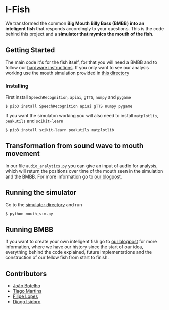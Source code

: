 # I-Fish

We transformed the common **Big Mouth Billy Bass (BMBB) into an inteligent fish** that responds accordingly to your questions.
This is the code behind this project and a **simulator that mymics the mouth of the fish**.

## Getting Started

The main code it's for the fish itself, for that you will need a BMBB and to follow our [hardware instructions]().
If you only want to see our analysis working use the mouth simulation provided in [this directory](https://github.com/joaoabotelho/I-Fish/tree/master/simulator)

### Installing

First install `SpeechRecognition`, `apiai`, `gTTS`, `numpy` and `pygame`
```
$ pip3 install SpeechRecognition apiai gTTS numpy pygame
```

If you want the simulaton working you will also need to install `matplotlib`, `peakutils` and `scikit-learn` 
```
$ pip3 install scikit-learn peakutils matplotlib 
```

## Transformation from sound wave to mouth movement

In our file `audio_analytics.py` you can give an input of audio for analysis, which will return the positions over time of the mouth seen in the simulation and the BMBB.
For more information go to [our blogpost]().

## Running the simulator

Go to the [simulator directory](https://github.com/joaoabotelho/I-Fish/tree/master/simulator) and run
```
$ python mouth_sim.py
```

## Running BMBB

If you want to create your own inteligent fish go to [our blogpost]() for more information, where we have our history since the start of our idea, everything behind the code explained, future implementations and the construction of our fellow fish from start to finish.

## Contributors

* [João Botelho](https://github.com/joaoabotelho)
* [Tiago Martins](https://github.com/tmartins1)
* [Filipe Lopes](https://github.com/erbarbar)
* [Diogo Isidoro](https://github.com/diogo8)
